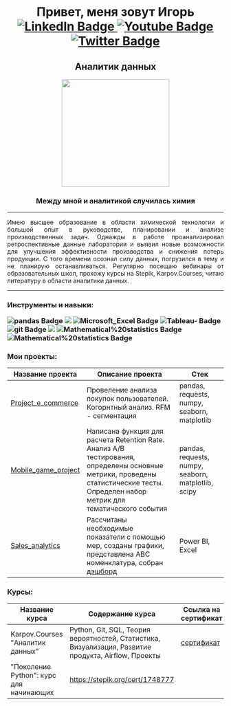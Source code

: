 <h1 align="center">Привет, меня зовут Игорь</a> 

<div align="center" id="badges">
  <a href="https://mail.google.com/mail/u/0/#inbox">
    <img src="https://img.shields.io/badge/gmail-red?logo=gmail&logoColor=white&style=for-the-badge" alt="LinkedIn Badge"/>
  </a>
  <a href="https://t.me/Igor_A1">
    <img src="https://img.shields.io/badge/telegram-blue?logo=telegram&logoColor=white&style=for-the-badge" alt="Youtube Badge"/>
  </a>
  <a href="https://discordapp.com/users/1094592705260167268">
    <img src="https://img.shields.io/badge/discord-purple?logo=discord&logoColor=white&style=for-the-badge" alt="Twitter Badge"/>
  </a>
</div>
<h2 align="center">Аналитик данных</h2>
<div id="header" align="center">
  <img src="https://media.giphy.com/media/v1.Y2lkPTc5MGI3NjExYTg1Zm9qbDRvMndudW5wbDdiZjQwOTV6MTg4YnU4NGx1aGV6eTVnbSZlcD12MV9pbnRlcm5hbF9naWZfYnlfaWQmY3Q9Zw/eu5jaVImGyKnsohsGy/giphy.gif" width="250"/>
</div>
<h3 align="center">Между мной и аналитикой случилась химия</h3>

---------------

<p align="justify">Имею высшее образование в области химической технологии и большой опыт в руководстве, планировании и анализе производственных задач. Однажды в работе проанализировал ретроспективные данные лаборатории и выявил новые возможности для улучшения эффективности производства и снижения потерь продукции. С того времени осознал силу данных, погрузился в тему и не планирую останавливаться. Регулярно посещаю вебинары от образовательных школ, прохожу курсы на Stepik, Karpov.Courses, читаю литературу в области аналитики данных.</p>

---------------

<h3 align="left">Инструменты и навыки:</a> 
<p>
<div id="badges">
  <a>
    <img src="https://img.shields.io/badge/python-3670A0?style=for-the-badge&logo=python&logoColor=ffdd54" alt="pandas Badge"/>
  </a>
  <a>
    <img src="https://img.shields.io/badge/SQL-4479A1.svg?style=for-the-badge&logo=SQL&logoColor=white alt="SQL Badge"/>
  </a>
  <a>
    <img src="https://img.shields.io/badge/Microsoft_Excel-217346?style=for-the-badge&logo=microsoft-excel&logoColor=white" alt="Microsoft_Excel Badge"/>
  </a>
  <a>
    <img src="https://img.shields.io/badge/Tableau-%2300C4CC.svg?style=for-the-badge&logo=Tableau&logoColor=white" alt="Tableau- Badge"/>
  </a>
  <a>
    <img src="https://img.shields.io/badge/git-%23F05033.svg?style=for-the-badge&logo=git&logoColor=white" alt="git Badge"/>
  </a>
  <a>
    <img src="https://img.shields.io/badge/API-%23ff6347.svg?style=for-the-badge&logo=API&logoColor=white%22%20alt=%22pandas%20Badge"/>
  </a>
  <a>
    <img src="https://img.shields.io/badge/Mathematical%20statistics-%23B7178C.svg?style=for-the-badge&logo=Mathematical%20statistics&logoColor=white" alt="Mathematical%20statistics Badge"/>
  </a>
  <a>
    <img src="https://img.shields.io/badge/Power%20BI-red.svg?style=for-the-badge&logo=PowerBI&logoColor=white" alt="Mathematical%20statistics Badge"/>
  </a>
</div>

### Мои проекты:

|Название проекта|Описание проекта|Стек|
|---|---|---|
|[Project_e_commerce](https://github.com/IgorA1ekseev/Project_e_commerce)|Провеление анализа покупок пользователей. Когорнтный анализ. RFM - сегментация|pandas, requests, numpy, seaborn, matplotlib|
|[Mobile_game_project](https://github.com/IgorA1ekseev/Mobile_game_project)|Написана функция для расчета Retention Rate. Анализ A/B тестирования, определены основные метрики, проведены статистические тесты. Определен набор метрик для тематического события|pandas, requests, numpy, seaborn, matplotlib, scipy|
|[Sales_analytics](https://github.com/IgorA1ekseev/Sales_Analytics)|Рассчитаны необходимые показатели с помощью мер, созданы графики, представлена ABC номенклатура, собран [дэшборд](https://drive.google.com/file/d/11PPy7JHFhJRltmuQxkJK1tkPLWAQCJ7b/view?usp=drive_link)|Power BI, Excel|

### Курсы:

|Название курса|Содержание курса|Ссылка на сертификат|
|------------------------------|----|-----------------------------------|
|Karpov.Courses "Аналитик данных"|Python, Git, SQL, Теория вероятностей, Статистика, Визуализация, Развитие продукта, Airflow, Проекты|[сертификат](https://lab.karpov.courses/certificate/55919194-6513-4546-94e5-a0b746c11124/en/)|
|"Поколение Python": курс для начинающих|https://stepik.org/cert/1748777|
  <!--
**Derbysh1re/Derbysh1re** is a ✨ _special_ ✨ repository because its `README.md` (this file) appears on your GitHub profile.

Here are some ideas to get you started:

- 🔭 I’m currently working on ...
- 🌱 I’m currently learning ...
- 👯 I’m looking to collaborate on ...
- 🤔 I’m looking for help with ...
- 💬 Ask me about ...
- 📫 How to reach me: ...
- 😄 Pronouns: ...
- ⚡ Fun fact: ...
-->

